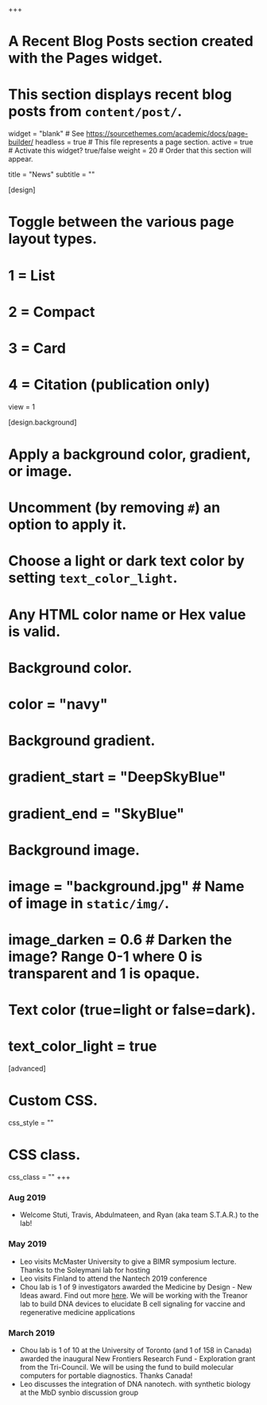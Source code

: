+++
# A Recent Blog Posts section created with the Pages widget.
# This section displays recent blog posts from `content/post/`.

widget = "blank"  # See https://sourcethemes.com/academic/docs/page-builder/
headless = true  # This file represents a page section.
active = true  # Activate this widget? true/false
weight = 20  # Order that this section will appear.

title = "News"
subtitle = ""
  
[design]
  # Toggle between the various page layout types.
  #   1 = List
  #   2 = Compact
  #   3 = Card
  #   4 = Citation (publication only)
  view = 1
  
[design.background]
  # Apply a background color, gradient, or image.
  #   Uncomment (by removing `#`) an option to apply it.
  #   Choose a light or dark text color by setting `text_color_light`.
  #   Any HTML color name or Hex value is valid.
  
  # Background color.
  # color = "navy"
  
  # Background gradient.
  # gradient_start = "DeepSkyBlue"
  # gradient_end = "SkyBlue"
  
  # Background image.
  # image = "background.jpg"  # Name of image in `static/img/`.
  # image_darken = 0.6  # Darken the image? Range 0-1 where 0 is transparent and 1 is opaque.

  # Text color (true=light or false=dark).
  # text_color_light = true
  
[advanced]
 # Custom CSS. 
 css_style = ""
 
 # CSS class.
 css_class = ""
+++


### Aug 2019
- Welcome Stuti, Travis, Abdulmateen, and Ryan (aka team S.T.A.R.) to the lab!


### May 2019
- Leo visits McMaster University to give a BIMR symposium lecture. Thanks to the Soleymani lab for hosting
- Leo visits Finland to attend the Nantech 2019 conference
- Chou lab is 1 of 9 investigators awarded the Medicine by Design - New Ideas award. Find out more [here](https://mbd.utoronto.ca/news/new-ideas-2019/). We will be working with the Treanor lab to build DNA devices to elucidate B cell signaling for vaccine and regenerative medicine applications


### March 2019
- Chou lab is 1 of 10 at the University of Toronto (and 1 of 158 in Canada) awarded the inaugural New Frontiers Research Fund - Exploration grant from the Tri-Council. We will be using the fund to build molecular computers for portable diagnostics. Thanks Canada!
- Leo discusses the integration of DNA nanotech. with synthetic biology at the MbD synbio discussion group



